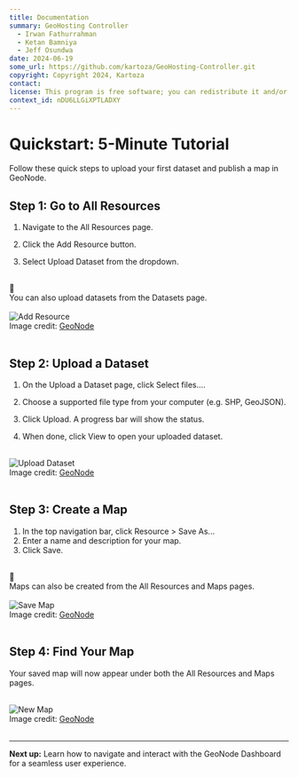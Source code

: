 ```yaml
---
title: Documentation
summary: GeoHosting Controller
  - Irwan Fathurrahman
  - Ketan Bamniya
  - Jeff Osundwa
date: 2024-06-19
some_url: https://github.com/kartoza/GeoHosting-Controller.git
copyright: Copyright 2024, Kartoza
contact:
license: This program is free software; you can redistribute it and/or modify it under the terms of the GNU Affero General Public License as published by the Free Software Foundation; either version 3 of the License, or (at your option) any later version.
context_id: nDU6LLGiXPTLADXY
---
```


# Quickstart: 5-Minute Tutorial

Follow these quick steps to upload your first dataset and publish a map in GeoNode.

## Step 1: Go to All Resources

1. Navigate to the <span class="ui-page-label">All Resources</span> page.

2. Click the <span class="ui-generic-label">Add Resource</span> button.

3. Select <span class="ui-generic-label">Upload Dataset</span> from the dropdown.

<br>

<div class="alert alert-note">
  <div class="alert-icon">📝</div>
  <div class="alert-text">
    You can also upload datasets from the Datasets page.
  </div>
</div>

<br>

<div class="image-with-caption">
  <img src="../../img/geonode-img-11.png" alt="Add Resource">
  <div class="caption">
    Image credit: <a href="https://geonode.org/" target="_blank">GeoNode</a>
  </div>
</div>

<br>

## Step 2: Upload a Dataset

1. On the <span class="ui-page-label">Upload a Dataset</span> page, click <span class="ui-generic-label">Select files...</span>.

2. Choose a supported file type from your computer (e.g. <span class="ui-filename">SHP</span>, <span class="ui-filename">GeoJSON</span>).

3. Click <span class="ui-generic-label">Upload</span>. A progress bar will show the status.

4. When done, click <span class="ui-generic-label">View</span> to open your uploaded dataset.

<br>

<div class="image-with-caption">
  <img src="../../img/geonode-img-11-1.png" alt="Upload Dataset">
  <div class="caption">
    Image credit: <a href="https://geonode.org/" target="_blank">GeoNode</a>
  </div>
</div>

<br>

## Step 3: Create a Map

1. In the top navigation bar, click <span class="ui-generic-label">Resource > Save As..</span>.
2. Enter a name and description for your map.
3. Click <span class="ui-generic-label">Save</span>.

<br>

<div class="alert alert-note">
  <div class="alert-icon">📝</div>
  <div class="alert-text">
    Maps can also be created from the All Resources and Maps pages.
  </div>
</div>

<br>

<div class="image-with-caption">
  <img src="../../img/geonode-img-11-3.png" alt="Save Map">
  <div class="caption">
    Image credit: <a href="https://geonode.org/" target="_blank">GeoNode</a>
  </div>
</div>

<br>

## Step 4: Find Your Map

Your saved map will now appear under both the <span class="ui-page-label">All Resources</span> and <span class="ui-page-label">Maps</span> pages.

<br>

<div class="image-with-caption">
  <img src="../../img/geonode-img-11-4.png" alt="New Map">
  <div class="caption">
    Image credit: <a href="https://geonode.org/" target="_blank">GeoNode</a>
  </div>
</div>

<br>

---

**Next up:** Learn how to navigate and interact with the GeoNode Dashboard for a seamless user experience.

<br>
